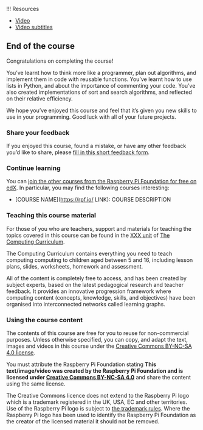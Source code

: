 !!! Resources

+ [Video]()
+ [Video subtitles]()

## End of the course

Congratulations on completing the course! 

You’ve learnt how to think more like a programmer, plan out algorithms, and implement them in code with reusable functions. You’ve learnt how to use lists in Python, and about the importance of commenting your code. You’ve also created implementations of sort and search algorithms, and reflected on their relative efficiency.

We hope you’ve enjoyed this course and feel that it’s given you new skills to use in your programming. Good luck with all of your future projects.

### Share your feedback
If you enjoyed this course, found a mistake, or have any other feedback you’d like to share, please [fill in this short feedback form](https://rpf.io/coursefeedback).

### Continue learning

You can [join the other courses from the Raspberry Pi Foundation for free on edX](https://www.raspberrypi.org/courses/). In particular, you may find the following courses interesting:

+ [COURSE NAME](https://rpf.io/ LINK): COURSE DESCRIPTION

### Teaching this course material

For those of you who are teachers, support and materials for teaching the topics covered in this course can be found in the [XXX unit]() of [The Computing Curriculum](http://raspberrypi.org/curriculum/).

The Computing Curriculum contains everything you need to teach computing computing to children aged between 5 and 16, including lesson plans, slides, worksheets, homework and assessment.

All of the content is completely free to access, and has been created by subject experts, based on the latest pedagogical research and teacher feedback. It provides an innovative progression framework where computing content (concepts, knowledge, skills, and objectives) have been organised into interconnected networks called learning graphs.

### Using the course content

The contents of this course are free for you to reuse for non-commercial purposes. Unless otherwise specified, you can copy, and adapt the text, images and videos in this course under the [Creative Commons BY-NC-SA 4.0 license](https://creativecommons.org/licenses/by-nc-sa/4.0/). 

You must attribute the Raspberry Pi Foundation stating **This text/image/video was created by the Raspberry Pi Foundation and is licensed under [Creative Commons BY-NC-SA 4.0](https://creativecommons.org/licenses/by-nc-sa/4.0/)** and share the content using the same license.

The Creative Commons licence does not extend to the Raspberry Pi logo which is a trademark registered in the UK, USA, EC and other territories. Use of the Raspberry Pi logo is subject to [the trademark rules](https://www.raspberrypi.com/trademark-rules/). Where the Raspberry Pi logo has been used to identify the Raspberry Pi Foundation as the creator of the licensed material it should not be removed.

